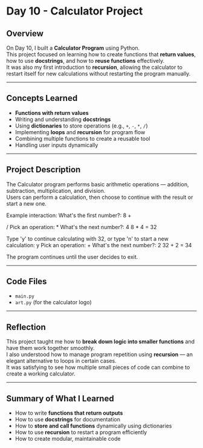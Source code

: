 # Day 10 - Calculator Project

## Overview
On Day 10, I built a **Calculator Program** using Python.  
This project focused on learning how to create functions that **return values**, how to use **docstrings**, and how to **reuse functions** effectively.  
It was also my first introduction to **recursion**, allowing the calculator to restart itself for new calculations without restarting the program manually.

---

## Concepts Learned
- **Functions with return values**  
- Writing and understanding **docstrings**  
- Using **dictionaries** to store operations (e.g., `+`, `-`, `*`, `/`)  
- Implementing **loops** and **recursion** for program flow  
- Combining multiple functions to create a reusable tool  
- Handling user inputs dynamically  

---

## Project Description
The Calculator program performs basic arithmetic operations — addition, subtraction, multiplication, and division.  
Users can perform a calculation, then choose to continue with the result or start a new one.

Example interaction:
What's the first number?: 8
+

/
Pick an operation: *
What's the next number?: 4
8 * 4 = 32

Type 'y' to continue calculating with 32, or type 'n' to start a new calculation: y
Pick an operation: +
What's the next number?: 2
32 + 2 = 34


The program continues until the user decides to exit.

---

## Code Files
- `main.py`
- `art.py` (for the calculator logo)

---

## Reflection
This project taught me how to **break down logic into smaller functions** and have them work together smoothly.  
I also understood how to manage program repetition using **recursion** — an elegant alternative to loops in certain cases.  
It was satisfying to see how multiple small pieces of code can combine to create a working calculator.

---

## Summary of What I Learned
- How to write **functions that return outputs**  
- How to use **docstrings** for documentation  
- How to **store and call functions** dynamically using dictionaries  
- How to use **recursion** to restart a program efficiently  
- How to create modular, maintainable code

